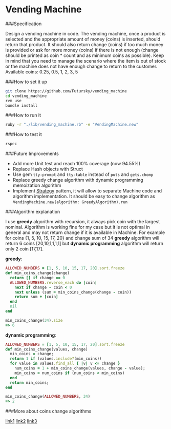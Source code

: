 Vending Machine
==========

###Specification

Design a vending machine in code. 
The vending machine, once a product is selected and the appropriate amount of money (coins) is inserted, should return that product. It should also return change (coins) if too much money is provided or ask for more money (coins) if there is not enough (change should be printed as coin * count and as minimum coins as possible).
Keep in mind that you need to manage the scenario where the item is out of stock or the machine does not have enough change to return to the customer.
Available coins: 0.25, 0.5, 1, 2, 3, 5

###How to set it up

```sh
git clone https://github.com/Futursky/vending_machine
cd vending_machine
rvm use
bundle install
```

###How to run it

```sh
ruby -r "./lib/vending_machine.rb" -e "VendingMachine.new"
```

###How to test it

```sh
rspec
```

###Future Improvements

+ Add more Unit test and reach 100% coverage (now 94.55%)
+ Replace Hash objects with Struct
+ Use gem `tty-prompt` and `tty-table` instead of `puts` and `gets.chomp`
+ Replace greedy change algorithm with dynamic programming memoization algorithm
+ Implement [Strategy](https://refactoring.guru/design-patterns/strategy) pattern, it will allow to separate Machine code and algorithm implementation. It should be easy to change algorithm as `VendingMachine.new(algorithm: GreedyAlgorithm).run`

###Algorithm explanation

I use **greedy** algorithm with recursion, it always pick coin with the largest nominal. Algorithm is working fine for my case but it is not optimal in general and may not return change if it is available in Machine. 
For example for coins {1, 5, 10, 15, 17, 20} and change sum of 34 **greedy** algorithm will return 6 coins [20,10,1,1,1,1] but **dynamic programming** algorithm will return only 2 coin [17,17].

**greedy**:
```ruby
ALLOWED_NUMBERS = [1, 5, 10, 15, 17, 20].sort.freeze
def min_coins_change(change)
  return [] if change == 0
  ALLOWED_NUMBERS.reverse_each do |coin|
    next if change - coin < 0
    next unless (sum = min_coins_change(change - coin))
    return sum + [coin]
  end
  nil
end

min_coins_change(34).size
=> 6
```

**dynamic programming**:
```ruby
ALLOWED_NUMBERS = [1, 5, 10, 15, 17, 20].sort.freeze
def min_coins_change(values, change)
  min_coins = change;
  return 1 if (values.include?(min_coins))
  for value in values.find_all { |v| v <= change }
    num_coins = 1 + min_coins_change(values, change - value);
    min_coins = num_coins if (num_coins < min_coins)
  end
  return min_coins;
end

min_coins_change(ALLOWED_NUMBERS, 34)
=> 2
```

###More about coins change algorithms

[link1](http://csharpbook.sakutin.ru/%D0%B2%D0%BE%D0%B7%D0%BC%D0%BE%D0%B6%D0%BD%D0%BE%D0%B5-%D1%80%D0%B5%D1%88%D0%B5%D0%BD%D0%B8%D0%B5-%D0%B0%D0%BB%D0%B3%D0%BE%D1%80%D0%B8%D1%82%D0%BC-%D0%B2%D1%8B%D0%B4%D0%B0%D1%87%D0%B8-%D1%81%D0%B4/)
[link2](http://www.edevyatkin.com/problems/2015/10/21/making-change.html)
[link3](http://aliev.me/runestone/Recursion/DynamicProgramming.html)



